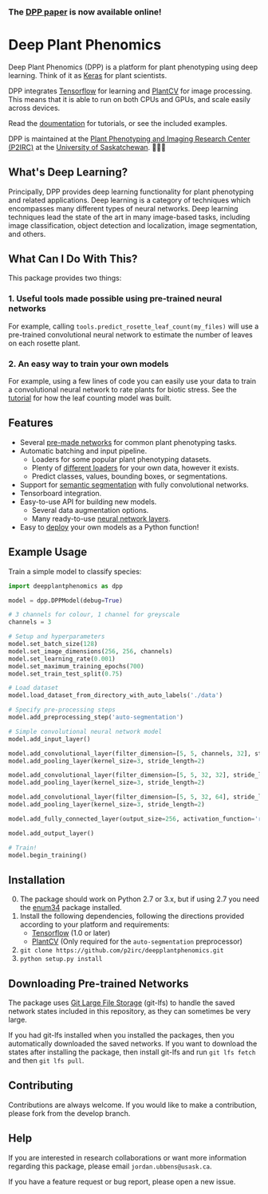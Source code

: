 ### The [DPP paper](http://journal.frontiersin.org/article/10.3389/fpls.2017.01190/full) is now available online!

# Deep Plant Phenomics

Deep Plant Phenomics (DPP) is a platform for plant phenotyping using deep learning. Think of it as [Keras](https://keras.io/) for plant scientists.

DPP integrates [Tensorflow](https://www.tensorflow.org/) for learning and [PlantCV](http://plantcv.danforthcenter.org/) for image processing. This means that it is able to run on both CPUs and GPUs, and scale easily across devices.

Read the [doumentation](http://deep-plant-phenomics.readthedocs.io/en/latest/) for tutorials, or see the included examples.

DPP is maintained at the [Plant Phenotyping and Imaging Research Center (P2IRC)](http://p2irc.usask.ca/) at the [University of Saskatchewan](https://www.usask.ca/). 🌾🇨🇦

## What's Deep Learning?

Principally, DPP provides deep learning functionality for plant phenotyping and related applications. Deep learning is a category of techniques which encompasses many different types of neural networks. Deep learning techniques lead the state of the art in many image-based tasks, including image classification, object detection and localization, image segmentation, and others.

## What Can I Do With This?

This package provides two things:

### 1. Useful tools made possible using pre-trained neural networks

For example, calling `tools.predict_rosette_leaf_count(my_files)` will use a pre-trained convolutional neural network to estimate the number of leaves on each rosette plant.

### 2. An easy way to train your own models

For example, using a few lines of code you can easily use your data to train a convolutional neural network to rate plants for biotic stress. See the [tutorial](http://deep-plant-phenomics.readthedocs.io/en/latest/Tutorial-Training-The-Leaf-Counter/) for how the leaf counting model was built.

## Features

- Several [pre-made networks](http://deep-plant-phenomics.readthedocs.io/en/latest/Tools/) for common plant phenotyping tasks.
- Automatic batching and input pipeline.
    - Loaders for some popular plant phenotyping datasets.
    - Plenty of [different loaders](http://deep-plant-phenomics.readthedocs.io/en/latest/Loaders/) for your own data, however it exists.
    - Predict classes, values, bounding boxes, or segmentations.
- Support for [semantic segmentation](http://deep-plant-phenomics.readthedocs.io/en/latest/Semantic-Segmentation/) with fully convolutional networks.
- Tensorboard integration.
- Easy-to-use API for building new models.
    - Several data augmentation options.
    - Many ready-to-use [neural network layers](http://deep-plant-phenomics.readthedocs.io/en/latest/Neural-Network-Layers/).
- Easy to [deploy](http://deep-plant-phenomics.readthedocs.io/en/latest/Tutorial-Deployment/) your own models as a Python function!

## Example Usage

Train a simple model to classify species:

```python
import deepplantphenomics as dpp

model = dpp.DPPModel(debug=True)

# 3 channels for colour, 1 channel for greyscale
channels = 3

# Setup and hyperparameters
model.set_batch_size(128)
model.set_image_dimensions(256, 256, channels)
model.set_learning_rate(0.001)
model.set_maximum_training_epochs(700)
model.set_train_test_split(0.75)

# Load dataset
model.load_dataset_from_directory_with_auto_labels('./data')

# Specify pre-processing steps
model.add_preprocessing_step('auto-segmentation')

# Simple convolutional neural network model
model.add_input_layer()

model.add_convolutional_layer(filter_dimension=[5, 5, channels, 32], stride_length=1, activation_function='relu')
model.add_pooling_layer(kernel_size=3, stride_length=2)

model.add_convolutional_layer(filter_dimension=[5, 5, 32, 32], stride_length=1, activation_function='relu')
model.add_pooling_layer(kernel_size=3, stride_length=2)

model.add_convolutional_layer(filter_dimension=[5, 5, 32, 64], stride_length=1, activation_function='relu')
model.add_pooling_layer(kernel_size=3, stride_length=2)

model.add_fully_connected_layer(output_size=256, activation_function='relu')

model.add_output_layer()

# Train!
model.begin_training()
```

## Installation

0. The package should work on Python 2.7 or 3.x, but if using 2.7 you need the [enum34](https://pypi.python.org/pypi/enum34) package installed.
1. Install the following dependencies, following the directions provided according to your platform and requirements:
    - [Tensorflow](https://www.tensorflow.org/) (1.0 or later)
    - [PlantCV](http://plantcv.danforthcenter.org/) (Only required for the `auto-segmentation` preprocessor)
3. `git clone https://github.com/p2irc/deepplantphenomics.git` 
4. `python setup.py install`

## Downloading Pre-trained Networks

The package uses [Git Large File Storage](https://git-lfs.github.com/) (git-lfs) to handle the saved network states included in this repository, as they can sometimes be very large.

If you had git-lfs installed when you installed the packages, then you automatically downloaded the saved networks. If you want to download the states after installing the package, then install git-lfs and run ``git lfs fetch`` and then ``git lfs pull``.

## Contributing

Contributions are always welcome. If you would like to make a contribution, please fork from the develop branch.

## Help

If you are interested in research collaborations or want more information regarding this package, please email `jordan.ubbens@usask.ca`.

If you have a feature request or bug report, please open a new issue.

